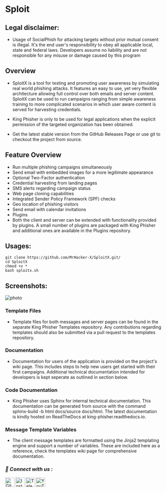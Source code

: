 # Sploit
## Legal disclaimer:
+ Usage of SocialPhish for attacking targets without prior mutual consent is illegal. It's the end user's responsibility to obey all applicable local, state and federal laws. Developers assume no liability and are not responsible for any misuse or damage caused by this program

## Overview
+ SploitX is a tool for testing and promoting user awareness by simulating real world phishing attacks. It features an easy to use, yet very flexible architecture allowing full control over both emails and server content. SploitX can be used to run campaigns ranging from simple awareness training to more complicated scenarios in which user aware content is served for harvesting credentials.

+ King Phisher is only to be used for legal applications when the explicit permission of the targeted organization has been obtained.

+ Get the latest stable version from the GitHub Releases Page or use git to checkout the project from source.

## Feature Overview
+ Run multiple phishing campaigns simultaneously
+ Send email with embedded images for a more legitimate appearance
+ Optional Two-Factor authentication
+ Credential harvesting from landing pages
+ SMS alerts regarding campaign status
+ Web page cloning capabilities
+ Integrated Sender Policy Framework (SPF) checks
+ Geo location of phishing visitors
+ Send email with calendar invitations
+ Plugins
+ Both the client and server can be extended with functionality provided by plugins. A small number of plugins are packaged with King Phisher and additional ones are available in the Plugins repository.

## Usages:
```
git clone https://github.com/MrHacker-X/SploitX.git/
cd SploitX
chmod +x *
bash sploitx.sh

``` 



## Screenshots:
![photo](https:./github.com/MrHacker-X/SploitX/img/1.jpg/)

### Template Files
+ Template files for both messages and server pages can be found in the separate King Phisher Templates repository. Any contributions regarding templates should also be submitted via a pull request to the templates repository.

### Documentation
+ Documentation for users of the application is provided on the project's wiki page. This includes steps to help new users get started with their first campaigns. Additional technical documentation intended for developers is kept seperate as outlined in section below.

### Code Documentation
+ King Phisher uses Sphinx for internal technical documentation. This documentation can be generated from source with the command sphinx-build -b html docs/source docs/html. The latest documentation is kindly hosted on ReadTheDocs at king-phisher.readthedocs.io.

### Message Template Variables
+ The client message templates are formatted using the Jinja2 templating engine and support a number of variables. These are included here as a reference, check the templates wiki page for comprehensive documentation.

<h3><b><i>📡 Connect with us :</i></b></h3>
<a href="https://github.com/MrHacker-X/"><img align="left" title="Github" alt="Github" width="30px" src="assets/github.png" /></a>
<a href="https://instagram.com/mrhacker.x/"><img align="left" title="Instagram" alt="Instagram" width="30px" src="assets/instagram.png" /></a>
<a href="https://t.me/mrhackersx/"><img align="left" title="Telegram" alt="Telegram" width="30px" src="assets/telegram.png" /></a>
<a href="https://youtube.com/c/MrAlexxx/"><img align="left" title="YouTube" alt="YouTube" width="30px" src="assets/youtube.png" /></a> 
